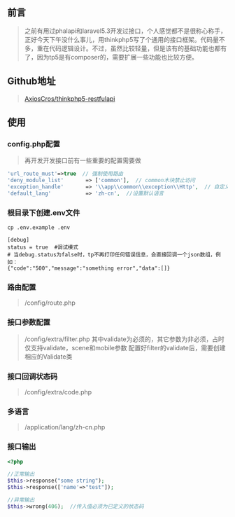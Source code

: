 ## 前言
> 之前有用过phalapi和laravel5.3开发过接口，个人感觉都不是很称心称手，正好今天下午没什么事儿，用thinkphp5写了个通用的接口框架。代码量不多，重在代码逻辑设计。不过，虽然比较轻量，但是该有的基础功能也都有了，因为tp5是有composer的，需要扩展一些功能也比较方便。

## Github地址
> [AxiosCros/thinkphp5-restfulapi](https://github.com/AxiosCros/thinkphp5-restfulapi.git)

## 使用

### config.php配置
> 再开发开发接口前有一些重要的配置需要做

``` php
'url_route_must'=>true  // 强制使用路由
'deny_module_list'       => ['common'],  // common木块禁止访问
'exception_handle'       => '\\app\\common\\exception\\Http',  // 自定义异常处理
'default_lang'           => 'zh-cn',  //设置默认语言
```

### 根目录下创建.env文件
``` shell
cp .env.example .env

[debug]
status = true  #调试模式
# 当debug.status为false时，tp不再打印任何错误信息，会直接回调一个json数组，例如：
{"code":"500","message":"something error","data":[]}

```

### 路由配置
> /config/route.php

### 接口参数配置
> /config/extra/filter.php
> 其中validate为必须的，其它参数为非必须，占时仅支持validate，scene和mobile参数
> 配置好filter的validate后，需要创建相应的Validate类

### 接口回调状态码
> /config/extra/code.php

### 多语言
> /application/lang/zh-cn.php

### 接口输出
``` php
<?php

//正常输出
$this->response("some string");
$this->response(['name'=>"test"]);

//异常输出
$this->wrong(406);  //传入值必须为已定义的状态码
```


